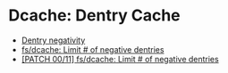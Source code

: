 Dcache: Dentry Cache
===============


* [Dentry negativity](https://lwn.net/Articles/814535/)
* [fs/dcache: Limit # of negative dentries](https://lwn.net/Articles/728085/)
* [\[PATCH 00/11\] fs/dcache: Limit # of negative dentries](https://lwn.net/ml/linux-kernel/20200226161404.14136-1-longman@redhat.com/)
